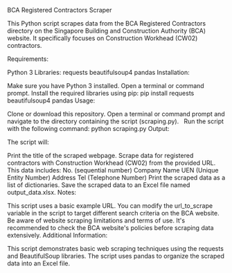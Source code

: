 BCA Registered Contractors Scraper

This Python script scrapes data from the BCA Registered Contractors directory on the Singapore Building and Construction Authority (BCA) website. It specifically focuses on Construction Workhead (CW02) contractors.

Requirements:

Python 3
Libraries:
requests
beautifulsoup4
pandas
Installation:

Make sure you have Python 3 installed.
Open a terminal or command prompt.
Install the required libraries using pip:
pip install requests beautifulsoup4 pandas
Usage:

Clone or download this repository.
Open a terminal or command prompt and navigate to the directory containing the script (scraping.py).   
Run the script with the following command:
python scraping.py
Output:

The script will:

Print the title of the scraped webpage.
Scrape data for registered contractors with Construction Workhead (CW02) from the provided URL. This data includes:
No. (sequential number)
Company Name
UEN (Unique Entity Number)
Address
Tel (Telephone Number)
Print the scraped data as a list of dictionaries.
Save the scraped data to an Excel file named output_data.xlsx.
Notes:

This script uses a basic example URL. You can modify the url_to_scrape variable in the script to target different search criteria on the BCA website.
Be aware of website scraping limitations and terms of use. It's recommended to check the BCA website's policies before scraping data extensively.
Additional Information:

This script demonstrates basic web scraping techniques using the requests and BeautifulSoup libraries.
The script uses pandas to organize the scraped data into an Excel file.

